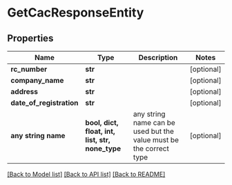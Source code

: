 # GetCacResponseEntity


## Properties
Name | Type | Description | Notes
------------ | ------------- | ------------- | -------------
**rc_number** | **str** |  | [optional] 
**company_name** | **str** |  | [optional] 
**address** | **str** |  | [optional] 
**date_of_registration** | **str** |  | [optional] 
**any string name** | **bool, dict, float, int, list, str, none_type** | any string name can be used but the value must be the correct type | [optional]

[[Back to Model list]](../README.md#documentation-for-models) [[Back to API list]](../README.md#documentation-for-api-endpoints) [[Back to README]](../README.md)



